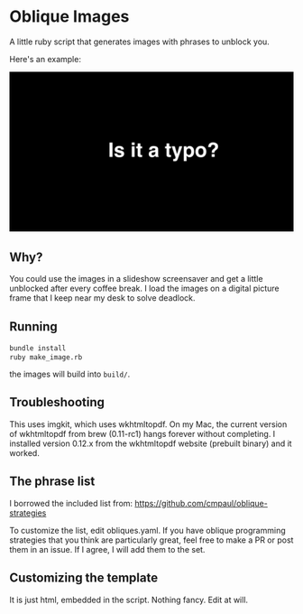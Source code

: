 # Oblique Images

A little ruby script that generates images with phrases to unblock you.

Here's an example:

![Is it a typo?](https://github.com/prehnRA/oblique-images/raw/master/docs/is-it-a-typo.png)

## Why?

You could use the images in a slideshow screensaver and get a little unblocked
after every coffee break. I load the images on a digital picture frame that I
keep near my desk to solve deadlock.

## Running

```
bundle install
ruby make_image.rb
```

the images will build into `build/`.

## Troubleshooting

This uses imgkit, which uses wkhtmltopdf. On my Mac, the current version of
wkhtmltopdf from brew (0.11-rc1) hangs forever without completing. I installed
version 0.12.x from the wkhtmltopdf website (prebuilt binary) and it worked.

## The phrase list

I borrowed the included list from: https://github.com/cmpaul/oblique-strategies

To customize the list, edit obliques.yaml. If you  have oblique programming
strategies that you think are particularly great, feel free to make a PR or post
them in an issue. If I agree, I will add them to the set.

## Customizing the template

It is just html, embedded in the script. Nothing fancy. Edit at will.
